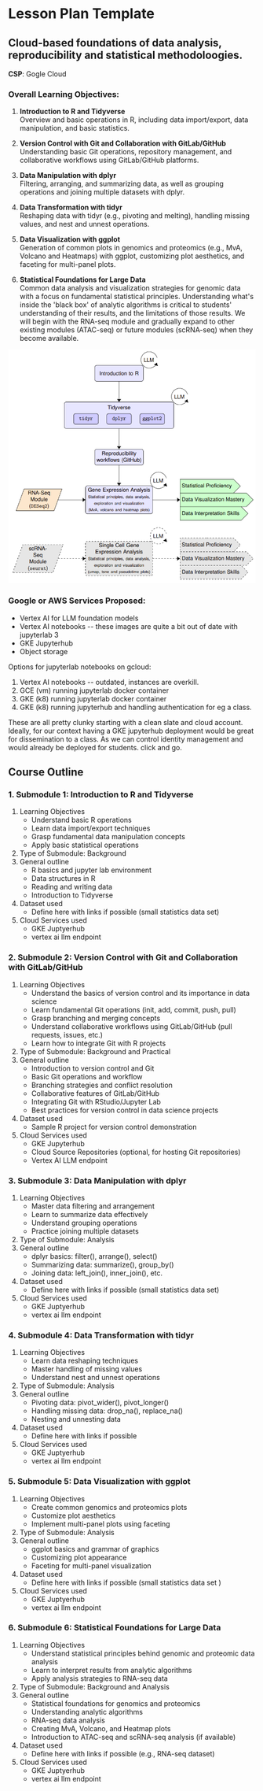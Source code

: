 # Lesson Plan Template

## Cloud-based foundations of data analysis, reproducibility and statistical methodoloogies.

**CSP**: Gogle Cloud


### Overall Learning Objectives:
1. **Introduction to R and Tidyverse**  
   Overview and basic operations in R, including data import/export, data manipulation, and basic statistics.

2. **Version Control with Git and Collaboration with GitLab/GitHub**
   Understanding basic Git operations, repository management, and collaborative workflows using GitLab/GitHub platforms.

3. **Data Manipulation with dplyr**  
   Filtering, arranging, and summarizing data, as well as grouping operations and joining multiple datasets with dplyr.

4. **Data Transformation with tidyr**  
   Reshaping data with tidyr (e.g., pivoting and melting), handling missing values, and nest and unnest operations.

5. **Data Visualization with ggplot**  
   Generation of common plots in genomics and proteomics (e.g., MvA, Volcano and Heatmaps) with ggplot, customizing plot aesthetics, and faceting for multi-panel plots.

6. **Statistical Foundations for Large Data**  
Common data analysis and visualization strategies for genomic data with a focus on fundamental statistical principles. Understanding what's inside the 'black box' of analytic algorithms is critical to students' understanding of their results, and the limitations of those results. We will begin with the RNA-seq module and gradually expand to other existing modules (ATAC-seq) or future modules (scRNA-seq) when they become available.


![proceschart](../img/process_chart.png)

### Google or AWS Services Proposed:
- Vertex AI for LLM foundation models 
- Vertex AI notebooks -- these images are quite a bit out of date with jupyterlab 3
- GKE Jupyterhub
- Object storage

Options for jupyterlab notebooks on gcloud:

1. Vertex AI notebooks -- outdated, instances are overkill.
2. GCE (vm) running jupyterlab docker container
3. GKE (k8) running jupyterlab docker container
4. GKE (k8) running jupyterhub and handling authentication for eg a class.

These are all pretty clunky starting with a clean slate and cloud account.
Ideally, for our context having a GKE jupyterhub deployment would be great for
dissemination to a class.  As we can control identity management and would already
be deployed for students.  click and go.

## Course Outline

### 1. Submodule 1: Introduction to R and Tidyverse
1. Learning Objectives
   - Understand basic R operations
   - Learn data import/export techniques
   - Grasp fundamental data manipulation concepts
   - Apply basic statistical operations
2. Type of Submodule: Background
3. General outline
   - R basics and jupyter lab environment
   - Data structures in R
   - Reading and writing data
   - Introduction to Tidyverse
4. Dataset used
   - Define here with links if possible (small statistics data set)
5. Cloud Services used
   - GKE Juptyerhub
   - vertex ai llm endpoint

### 2. Submodule 2: Version Control with Git and Collaboration with GitLab/GitHub
1. Learning Objectives
   - Understand the basics of version control and its importance in data science
   - Learn fundamental Git operations (init, add, commit, push, pull)
   - Grasp branching and merging concepts
   - Understand collaborative workflows using GitLab/GitHub (pull requests, issues, etc.)
   - Learn how to integrate Git with R projects
2. Type of Submodule: Background and Practical
3. General outline
   - Introduction to version control and Git
   - Basic Git operations and workflow
   - Branching strategies and conflict resolution
   - Collaborative features of GitLab/GitHub
   - Integrating Git with RStudio/Jupyter Lab
   - Best practices for version control in data science projects
4. Dataset used
   - Sample R project for version control demonstration
5. Cloud Services used
   - GKE Jupyterhub
   - Cloud Source Repositories (optional, for hosting Git repositories)
   - Vertex AI LLM endpoint 



### 3. Submodule 3: Data Manipulation with dplyr
1. Learning Objectives
   - Master data filtering and arrangement
   - Learn to summarize data effectively
   - Understand grouping operations
   - Practice joining multiple datasets
2. Type of Submodule: Analysis
3. General outline
   - dplyr basics: filter(), arrange(), select()
   - Summarizing data: summarize(), group_by()
   - Joining data: left_join(), inner_join(), etc.
4. Dataset used
   - Define here with links if possible (small statistics data set)
5. Cloud Services used
   - GKE Juptyerhub
   - vertex ai llm endpoint

### 4. Submodule 4: Data Transformation with tidyr
1. Learning Objectives
   - Learn data reshaping techniques
   - Master handling of missing values
   - Understand nest and unnest operations
2. Type of Submodule: Analysis
3. General outline
   - Pivoting data: pivot_wider(), pivot_longer()
   - Handling missing data: drop_na(), replace_na()
   - Nesting and unnesting data
4. Dataset used
   - Define here with links if possible
5. Cloud Services used
   - GKE Juptyerhub
   - vertex ai llm endpoint

### 5. Submodule 5: Data Visualization with ggplot
1. Learning Objectives
   - Create common genomics and proteomics plots
   - Customize plot aesthetics
   - Implement multi-panel plots using faceting
2. Type of Submodule: Analysis
3. General outline
   - ggplot basics and grammar of graphics
   - Customizing plot appearance
   - Faceting for multi-panel visualization
4. Dataset used
   - Define here with links if possible (small statistics data set )
5. Cloud Services used
   - GKE Juptyerhub
   - vertex ai llm endpoint

### 6. Submodule 6: Statistical Foundations for Large Data
1. Learning Objectives
   - Understand statistical principles behind genomic and proteomic data analysis
   - Learn to interpret results from analytic algorithms
   - Apply analysis strategies to RNA-seq data
2. Type of Submodule: Background and Analysis
3. General outline
   - Statistical foundations for genomics and proteomics
   - Understanding analytic algorithms
   - RNA-seq data analysis
   - Creating MvA, Volcano, and Heatmap plots
   - Introduction to ATAC-seq and scRNA-seq analysis (if available)
4. Dataset used
   - Define here with links if possible (e.g., RNA-seq dataset)
5. Cloud Services used
   - GKE Juptyerhub
   - vertex ai llm endpoint

